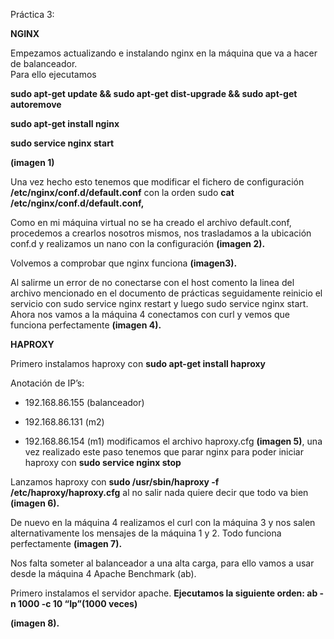 ﻿Práctica 3:**NGINX**Empezamos actualizando e instalando nginx en la máquina que va a hacer de balanceador.  Para ello ejecutamos**sudo apt-get update && sudo apt-get dist-upgrade && sudo apt-get autoremove** **sudo apt-get install nginx** **sudo service nginx start** **(imagen 1)**Una vez hecho esto tenemos que modificar el fichero de configuración **/etc/nginx/conf.d/default.conf** con la orden sudo **cat /etc/nginx/conf.d/default.conf,** Como en mi máquina virtual no se ha creado el archivo default.conf, procedemos a crearlos nosotros mismos, nos trasladamos a la ubicación conf.d y realizamos un nano con la configuración **(imagen 2).**Volvemos a comprobar que nginx funciona **(imagen3).**Al salirme un error de no conectarse con el host comento la linea del archivo mencionado en el documento de prácticas seguidamente reinicio el servicio con sudo service nginx restart y luego sudo service nginx start. Ahora nos vamos a la máquina 4 conectamos con curl y vemos que funciona perfectamente **(imagen 4).****HAPROXY**Primero instalamos haproxy con **sudo apt-get install haproxy** Anotación de IP’s:  -  192.168.86.155 (balanceador)- 192.168.86.131 (m2)- 192.168.86.154 (m1)modificamos el archivo haproxy.cfg **(imagen 5)**, una vez realizado este paso tenemos que parar nginx para poder iniciar haproxy con **sudo service nginx stop**Lanzamos haproxy con **sudo /usr/sbin/haproxy -f /etc/haproxy/haproxy.cfg** al no salir nada quiere decir que todo va bien **(imagen 6).**De nuevo en la máquina 4 realizamos el curl con la máquina 3 y nos salen alternativamente los mensajes de la máquina 1 y 2. Todo funciona perfectamente **(imagen 7).**Nos falta someter al balanceador a una alta carga, para ello vamos a usar desde la máquina 4 Apache Benchmark (ab). Primero instalamos el servidor apache.**Ejecutamos la siguiente orden: ab -n 1000 -c 10 “Ip”(1000 veces)****(imagen 8).**